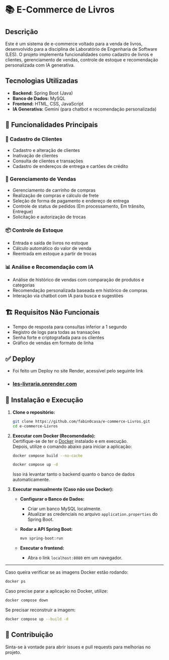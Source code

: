 # 📚 E-Commerce de Livros

## Descrição
Este é um sistema de e-commerce voltado para a venda de livros, desenvolvido para a disciplina de Laboratório de Engenharia de Software (LES). O projeto implementa funcionalidades como cadastro de livros e clientes, gerenciamento de vendas, controle de estoque e recomendação personalizada com IA generativa.

## Tecnologias Utilizadas
- **Backend:** Spring Boot (Java)
- **Banco de Dados:** MySQL
- **Frontend:** HTML, CSS, JavaScript
- **IA Generativa:** Gemini (para chatbot e recomendação personalizada)

## 📂 Funcionalidades Principais

### 👤 Cadastro de Clientes
- Cadastro e alteração de clientes
- Inativação de clientes
- Consulta de clientes e transações
- Cadastro de endereços de entrega e cartões de crédito

### 🛒 Gerenciamento de Vendas
- Gerenciamento de carrinho de compras
- Realização de compras e cálculo de frete
- Seleção de forma de pagamento e endereço de entrega
- Controle de status de pedidos (Em processamento, Em trânsito, Entregue)
- Solicitação e autorização de trocas

### 📦 Controle de Estoque
- Entrada e saída de livros no estoque
- Cálculo automático do valor de venda
- Reentrada em estoque a partir de trocas

### 📊 Análise e Recomendação com IA
- Análise de histórico de vendas com comparação de produtos e categorias
- Recomendação personalizada baseada em histórico de compras
- Interação via chatbot com IA para busca e sugestões

## 🏗 Requisitos Não Funcionais
- Tempo de resposta para consultas inferior a 1 segundo
- Registro de logs para todas as transações
- Senha forte e criptografada para os clientes
- Gráfico de vendas em formato de linha

## ✅ Deploy
- Foi feito um Deploy no site Render, acessível pelo seguinte link
- ### [les-livraria.onrender.com](https://les-livraria.onrender.com)


## 🔧 Instalação e Execução

1. **Clone o repositório:**  
   ```sh
   git clone https://github.com/fabin0casa/e-commerce-Livros.git
   cd e-commerce-Livros
   ```

2. **Executar com Docker (Recomendado):**  
   Certifique-se de ter o [Docker](https://www.docker.com/) instalado e em execução.  
   Depois, utilize o comando abaixo para iniciar a aplicação:
   ```sh
   docker compose build --no-cache
   ```
   ```sh
   docker compose up -d
   ```
   Isso irá levantar tanto o backend quanto o banco de dados automaticamente.  

4. **Executar manualmente (Caso não use Docker):**  

   - **Configurar o Banco de Dados:**  
     - Criar um banco MySQL localmente.  
     - Atualizar as credenciais no arquivo `application.properties` do Spring Boot.  

   - **Rodar a API Spring Boot:**  
     ```sh
     mvn spring-boot:run
     ```

   - **Executar o frontend:**  
     - Abra o link `localhost:8080` em um navegador.  

---

Caso queira verificar se as imagens Docker estão rodando:  
```sh
docker ps
```

Caso precise parar a aplicação no Docker, utilize:  
```sh
docker compose down
```

Se precisar reconstruir a imagem:  
```sh
docker compose up --build -d
```

## 📌 Contribuição
Sinta-se à vontade para abrir issues e pull requests para melhorias no projeto.


